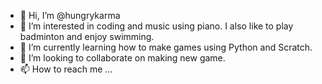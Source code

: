 - 👋 Hi, I’m @hungrykarma
- 👀 I’m interested in coding and music using piano. I also like to play badminton and enjoy swimming.
- 🌱 I’m currently learning how to make games using Python and Scratch.
- 💞️ I’m looking to collaborate on making new game.
- 📫 How to reach me ...

<!---
hungrykarma/hungrykarma is a ✨ special ✨ repository because its `README.md` (this file) appears on your GitHub profile.
You can click the Preview link to take a look at your changes.
--->
